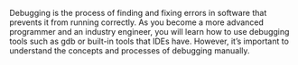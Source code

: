 Debugging is the process of finding and fixing errors in software that prevents it from running correctly. 
As you become a more advanced programmer and an industry engineer, you will learn how to use debugging tools such as gdb or built-in tools that IDEs have. 
However, it’s important to understand the concepts and processes of debugging manually.
